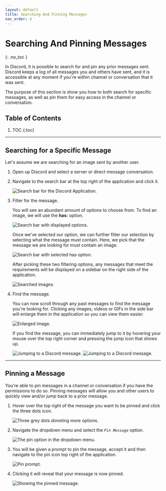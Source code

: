 ```yaml
---
layout: default
title: Searching And Pinning Messages
nav_order: 4
---
```


# Searching And Pinning Messages
{: .no_toc }

In Discord, it is possible to search for and pin any prior messages sent. Discord keeps a log of all messages you and others have sent, and it is accessible at any moment if you're within channel or conversation that it was sent.

The purpose of this section is show you how to both search for specific messages, as well as pin them for easy access in the channel or conversation.

## Table of Contents
1. TOC
{:toc}

---
## Searching for a Specific Message

Let's assume we are searching for an image sent by another user.

1. Open up Discord and select a server or direct message conversation.

2. Navigate to the search bar at the top right of the application and click it.

    <img src="https://kaydens.ca/user-docs-discord/assets/images/search.PNG" alt="Search bar for the Discord Application."/>
    
3. Filter for the message.

    You will see an abundant amount of options to choose from. To find an image, we will use the **has:** option.

    <img src="https://kaydens.ca/user-docs-discord/assets/images/searching_for_has.PNG" alt="Search bar with displayed options."/>

    Once we've selected our option, we can further filter our selection by selecting what the message must contain. Here, we pick that the message we are looking for must contain an image.

    <img src="https://kaydens.ca/user-docs-discord/assets/images/has_image.PNG" alt="Search bar with selected has option."/>

    After picking these two filtering options, any messages that meet the requirements will be displayed on a sidebar on the right side of the application.

    <img src="https://kaydens.ca/user-docs-discord/assets/images/searched_images.PNG" alt="Searched images."/>

4. Find the message.
    
    You can now scroll through any past messages to find the message you're looking for. Clicking any images, videos or GIFs in the side bar will enlarge them in the application so you can view them easier.

    <img src="https://kaydens.ca/user-docs-discord/assets/images/enlarged_image.PNG" alt="Enlarged image."/>

    If you find the message, you can immediately jump to it by hovering your mouse over the top right corner and pressing the jump icon that shows up.

    <img src="https://kaydens.ca/user-docs-discord/assets/images/jump-to-message.PNG" alt="Jumping to a Discord message."/>

    <img src="https://kaydens.ca/user-docs-discord/assets/images/jumped.PNG" alt="Jumping to a Discord message."/>

---

## Pinning a Message

You're able to pin messages in a channel or conversation if you have the permissions to do so. Pinning messages will allow you and other users to quickly view and/or jump back to a prior message.

1. Hover over the top right of the message you want to be pinned and click the three dots icon.

    <img src="https://kaydens.ca/user-docs-discord/assets/images/three_dots.PNG" alt="Three grey dots donoting more options."/>

2. Navigate the dropdown menu and select the *`Pin Message`* option.

    <img src="https://kaydens.ca/user-docs-discord/assets/images/pin_option.PNG" alt="The pin option in the dropdown menu."/>

3. You will be given a prompt to pin the message, accept it and then navigate to the pin icon top right of the application.

    <img src="https://kaydens.ca/user-docs-discord/assets/images/select_the_pinning_option.PNG" alt="Pin prompt."/>

4. Clicking it will reveal that your message is now pinned.

    <img src="https://kaydens.ca/user-docs-discord/assets/images/pinned_message.PNG" alt="Showing the pinned message."/>